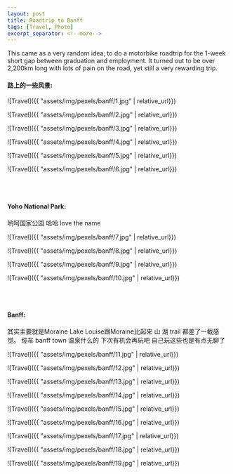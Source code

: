 ```yaml
---
layout: post
title: Roadtrip to Banff
tags: [Travel, Photo]
excerpt_separator: <!--more-->
---
```


This came as a very random idea, to do a motorbike roadtrip for the 1-week short gap between graduation and employment. It turned out to be over 2,200km long with lots of pain on the road, yet still a very rewarding trip. <br/>   
<!--more-->
  
#### 路上的一些风景:  
![Travel]({{ "assets/img/pexels/banff/1.jpg" | relative_url}})

![Travel]({{ "assets/img/pexels/banff/2.jpg" | relative_url}})

![Travel]({{ "assets/img/pexels/banff/3.jpg" | relative_url}})

![Travel]({{ "assets/img/pexels/banff/4.jpg" | relative_url}})

![Travel]({{ "assets/img/pexels/banff/5.jpg" | relative_url}})

![Travel]({{ "assets/img/pexels/banff/6.jpg" | relative_url}})

<br/> 
<br/> 

#### Yoho National Park:  
哟呵国家公园 哈哈 love the name

![Travel]({{ "assets/img/pexels/banff/7.jpg" | relative_url}})

![Travel]({{ "assets/img/pexels/banff/8.jpg" | relative_url}})

![Travel]({{ "assets/img/pexels/banff/9.jpg" | relative_url}})

![Travel]({{ "assets/img/pexels/banff/10.jpg" | relative_url}})

<br/> 
<br/> 

#### Banff:   
其实主要就是Moraine Lake  Louise跟Moraine比起来 山 湖 trail 都差了一截感觉。  缆车 banff town 温泉什么的 下次有机会再玩吧  自己玩这些也是有点无聊了  

![Travel]({{ "assets/img/pexels/banff/11.jpg" | relative_url}})

![Travel]({{ "assets/img/pexels/banff/12.jpg" | relative_url}})

![Travel]({{ "assets/img/pexels/banff/13.jpg" | relative_url}})

![Travel]({{ "assets/img/pexels/banff/14.jpg" | relative_url}})

![Travel]({{ "assets/img/pexels/banff/15.jpg" | relative_url}})

![Travel]({{ "assets/img/pexels/banff/16.jpg" | relative_url}})

![Travel]({{ "assets/img/pexels/banff/17.jpg" | relative_url}})

![Travel]({{ "assets/img/pexels/banff/18.jpg" | relative_url}})

![Travel]({{ "assets/img/pexels/banff/19.jpg" | relative_url}})




